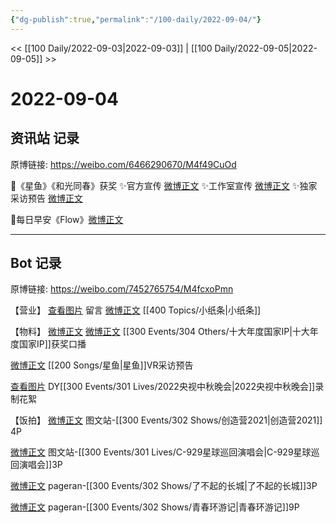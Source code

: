 ```yaml
---
{"dg-publish":true,"permalink":"/100-daily/2022-09-04/"}
---
```



<< [[100 Daily/2022-09-03\|2022-09-03]] | [[100 Daily/2022-09-05\|2022-09-05]] >>

# 2022-09-04

## 资讯站 记录

原博链接: https://weibo.com/6466290670/M4f49CuOd

🌟《星鱼》《和光同春》获奖
✨官方宣传 [微博正文](https://weibo.com/detail/4809927460128293)
✨工作室宣传 [微博正文](https://weibo.com/detail/4809954446022019)
✨独家采访预告 [微博正文](https://weibo.com/detail/4810071656366954)

🌟每日早安《Flow》[微博正文](https://weibo.com/detail/4809896132611680)

---
## Bot 记录

原博链接: https://weibo.com/7452765754/M4fcxoPmn

【营业】
[查看图片](https://wx2.sinaimg.cn/large/0088n2Pggy1h5uzfxutr5j30yi07ngm5.jpg) 留言 [微博正文](https://m.weibo.cn/1736988591/4803960362503865) [[400 Topics/小纸条\|小纸条]]

【物料】
[微博正文](https://m.weibo.cn/7738477510/4809923400044999) [微博正文](https://m.weibo.cn/1266269835/4809940898153154) [[300 Events/304 Others/十大年度国家IP\|十大年度国家IP]]获奖口播

[微博正文](https://m.weibo.cn/7738477510/4810055202111500) [[200 Songs/星鱼\|星鱼]]VR采访预告

[查看图片](https://wx1.sinaimg.cn/large/0088n2Pggy1h5uzfvaoj4j30u01hdgp0.jpg) DY[[300 Events/301 Lives/2022央视中秋晚会\|2022央视中秋晚会]]录制花絮

【饭拍】
[微博正文](https://m.weibo.cn/6987697229/4809939081762136) 图文站-[[300 Events/302 Shows/创造营2021\|创造营2021]] 4P

[微博正文](https://m.weibo.cn/6987697229/4810060125701783) 图文站-[[300 Events/301 Lives/C-929星球巡回演唱会\|C-929星球巡回演唱会]]3P

[微博正文](https://m.weibo.cn/7633014126/4809981880175525) pageran-[[300 Events/302 Shows/了不起的长城\|了不起的长城]]3P

[微博正文](https://m.weibo.cn/7633014126/4810033315189092) pageran-[[300 Events/302 Shows/青春环游记\|青春环游记]]9P
